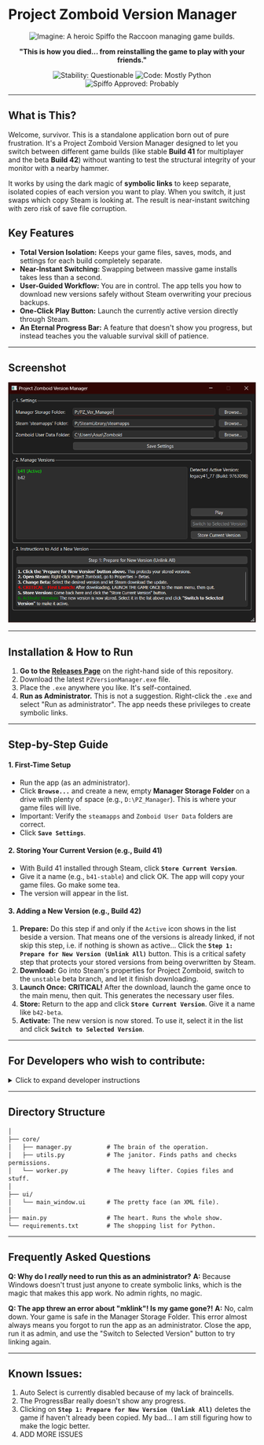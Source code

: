 
# Project Zomboid Version Manager

<p align="center">
  <!-- NEED TO MAKE MY FANART NOW AAAAAAA rem:(200px wide.) -->
  <img src="IMAGE_LINK.png" alt="Imagine: A heroic Spiffo the Raccoon managing game builds." width="200"/>
</p>

<p align="center">
  <strong>"This is how you died... from reinstalling the game to play with your friends."</strong>
</p>

<p align="center">
  <img src="https://img.shields.io/badge/stability-questionable-red" alt="Stability: Questionable">
  <img src="https://img.shields.io/badge/code-mostly_python-blue" alt="Code: Mostly Python">
  <img src="https://img.shields.io/badge/spiffo_approved-probably-brightgreen" alt="Spiffo Approved: Probably">
</p>

---

## What is This?

Welcome, survivor. This is a standalone application born out of pure frustration. It's a Project Zomboid Version Manager designed to let you switch between different game builds (like stable **Build 41** for multiplayer and the beta **Build 42**) without wanting to test the structural integrity of your monitor with a nearby hammer.

It works by using the dark magic of **symbolic links** to keep separate, isolated copies of each version you want to play. When you switch, it just swaps which copy Steam is looking at. The result is near-instant switching with zero risk of save file corruption.

## Key Features

-   **Total Version Isolation:** Keeps your game files, saves, mods, and settings for each build completely separate.
-   **Near-Instant Switching:** Swapping between massive game installs takes less than a second.
-   **User-Guided Workflow:** You are in control. The app tells you how to download new versions safely without Steam overwriting your precious backups.
-   **One-Click Play Button:** Launch the currently active version directly through Steam.
-   **An Eternal Progress Bar:** A feature that doesn't show you progress, but instead teaches you the valuable survival skill of patience.

---


## Screenshot
![Application Screenshot](assets/screenshot.png)

---

## Installation & How to Run

1.  **Go to the [Releases Page](https://github.com/MasterKraid/pz_version_manager/releases)** on the right-hand side of this repository.
2.  Download the latest `PZVersionManager.exe` file.
3.  Place the `.exe` anywhere you like. It's self-contained.
4.  **Run as Administrator.** This is not a suggestion. Right-click the `.exe` and select "Run as administrator". The app needs these privileges to create symbolic links.

---

## Step-by-Step Guide

#### 1. First-Time Setup
-   Run the app (as an administrator).
-   Click **`Browse...`** and create a new, empty **Manager Storage Folder** on a drive with plenty of space (e.g., `D:\PZ_Manager`). This is where your game files will live.
-   Important: Verify the `steamapps` and `Zomboid User Data` folders are correct.
-   Click **`Save Settings`**.

#### 2. Storing Your Current Version (e.g., Build 41)
-   With Build 41 installed through Steam, click **`Store Current Version`**.
-   Give it a name (e.g., `b41-stable`) and click OK. The app will copy your game files. Go make some tea.
-   The version will appear in the list.

#### 3. Adding a New Version (e.g., Build 42)
1.  **Prepare:** Do this step if and only if the `Active` icon shows in the list beside a version. That means one of the versions is already linked, if not skip this step, i.e. if nothing is shown as active...
 Click the **`Step 1: Prepare for New Version (Unlink All)`** button. This is a critical safety step that protects your stored versions from being overwritten by Steam.
2.  **Download:** Go into Steam's properties for Project Zomboid, switch to the `unstable` beta branch, and let it finish downloading.
3.  **Launch Once:** **CRITICAL!** After the download, launch the game once to the main menu, then quit. This generates the necessary user files.
4.  **Store:** Return to the app and click **`Store Current Version`**. Give it a name like `b42-beta`.
5.  **Activate:** The new version is now stored. To use it, select it in the list and click **`Switch to Selected Version`**.

---

## For Developers who wish to contribute:

<details>
  <summary>Click to expand developer instructions</summary>
  
  #### Prerequisites
  - [Python](https://www.python.org/downloads/) (3.9+)
  - [Git](https://git-scm.com/downloads)

  #### Setup
  1. **Clone the repository:**
     ```bash
     git clone https://github.com/your-username/pz-version-manager.git
     cd pz-version-manager
     ```
  2. **Create and activate a virtual environment:**
     ```bash
     python -m venv venv
     # On Windows:
     .\venv\Scripts\activate
     ```
  3. **Install dependencies:**
     ```bash
     pip install -r requirements.txt
     ```
  4. **Run the application:**
     ```bash
     python main.py
     ```
  5. **Package into an executable (optional):**
     - Install PyInstaller: `pip install pyinstaller`
     - Run the build command:
       ```bash
       pyinstaller --onefile --windowed --name PZVersionManager main.py
       ```
     - Find the final `.exe` in the `dist/` folder.
</details>

---

## Directory Structure

```pz_version_manager/
│
├── core/
│   ├── manager.py          # The brain of the operation.
│   ├── utils.py            # The janitor. Finds paths and checks permissions.
│   └── worker.py           # The heavy lifter. Copies files and stuff.
│
├── ui/
│   └── main_window.ui      # The pretty face (an XML file).
│
├── main.py                 # The heart. Runs the whole show.
└── requirements.txt        # The shopping list for Python.
```

---

## Frequently Asked Questions

**Q: Why do I *really* need to run this as an administrator?**
**A:** Because Windows doesn't trust just anyone to create symbolic links, which is the magic that makes this app work. No admin rights, no magic.

**Q: The app threw an error about "mklink"! Is my game gone?!**
**A:** No, calm down. Your game is safe in the Manager Storage Folder. This error almost always means you forgot to run the app as an administrator. Close the app, run it as admin, and use the "Switch to Selected Version" button to try linking again.

---
## Known Issues:
1.	Auto Select is currently disabled because of my lack of braincells.
2.	The ProgressBar really doesn't show any progress.
3.	 Clicking on **`Step 1: Prepare for New Version (Unlink All)`** deletes the game if haven't already been copied. My bad... I am still figuring how to make the logic better. 
4.	ADD MORE ISSUES